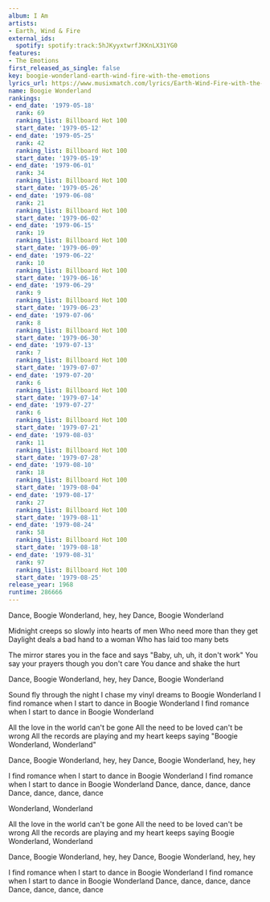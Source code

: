 ```yaml
---
album: I Am
artists:
- Earth, Wind & Fire
external_ids:
  spotify: spotify:track:5hJKyyxtwrfJKKnLX31YG0
features:
- The Emotions
first_released_as_single: false
key: boogie-wonderland-earth-wind-fire-with-the-emotions
lyrics_url: https://www.musixmatch.com/lyrics/Earth-Wind-Fire-with-the-The-Emotions/Boogie-Wonderland
name: Boogie Wonderland
rankings:
- end_date: '1979-05-18'
  rank: 69
  ranking_list: Billboard Hot 100
  start_date: '1979-05-12'
- end_date: '1979-05-25'
  rank: 42
  ranking_list: Billboard Hot 100
  start_date: '1979-05-19'
- end_date: '1979-06-01'
  rank: 34
  ranking_list: Billboard Hot 100
  start_date: '1979-05-26'
- end_date: '1979-06-08'
  rank: 21
  ranking_list: Billboard Hot 100
  start_date: '1979-06-02'
- end_date: '1979-06-15'
  rank: 19
  ranking_list: Billboard Hot 100
  start_date: '1979-06-09'
- end_date: '1979-06-22'
  rank: 10
  ranking_list: Billboard Hot 100
  start_date: '1979-06-16'
- end_date: '1979-06-29'
  rank: 9
  ranking_list: Billboard Hot 100
  start_date: '1979-06-23'
- end_date: '1979-07-06'
  rank: 8
  ranking_list: Billboard Hot 100
  start_date: '1979-06-30'
- end_date: '1979-07-13'
  rank: 7
  ranking_list: Billboard Hot 100
  start_date: '1979-07-07'
- end_date: '1979-07-20'
  rank: 6
  ranking_list: Billboard Hot 100
  start_date: '1979-07-14'
- end_date: '1979-07-27'
  rank: 6
  ranking_list: Billboard Hot 100
  start_date: '1979-07-21'
- end_date: '1979-08-03'
  rank: 11
  ranking_list: Billboard Hot 100
  start_date: '1979-07-28'
- end_date: '1979-08-10'
  rank: 18
  ranking_list: Billboard Hot 100
  start_date: '1979-08-04'
- end_date: '1979-08-17'
  rank: 27
  ranking_list: Billboard Hot 100
  start_date: '1979-08-11'
- end_date: '1979-08-24'
  rank: 58
  ranking_list: Billboard Hot 100
  start_date: '1979-08-18'
- end_date: '1979-08-31'
  rank: 97
  ranking_list: Billboard Hot 100
  start_date: '1979-08-25'
release_year: 1968
runtime: 286666
---
```

Dance, Boogie Wonderland, hey, hey
Dance, Boogie Wonderland

Midnight creeps so slowly into hearts of men
Who need more than they get
Daylight deals a bad hand to a woman
Who has laid too many bets

The mirror stares you in the face and says
"Baby, uh, uh, it don't work"
You say your prayers though you don't care
You dance and shake the hurt

Dance, Boogie Wonderland, hey, hey
Dance, Boogie Wonderland

Sound fly through the night
I chase my vinyl dreams to Boogie Wonderland
I find romance when I start to dance in Boogie Wonderland
I find romance when I start to dance in Boogie Wonderland

All the love in the world can't be gone
All the need to be loved can't be wrong
All the records are playing and my heart keeps saying
"Boogie Wonderland, Wonderland"

Dance, Boogie Wonderland, hey, hey
Dance, Boogie Wonderland, hey, hey

I find romance when I start to dance in Boogie Wonderland
I find romance when I start to dance in Boogie Wonderland
Dance, dance, dance, dance
Dance, dance, dance, dance

Wonderland, Wonderland

All the love in the world can't be gone
All the need to be loved can't be wrong
All the records are playing and my heart keeps saying
Boogie Wonderland, Wonderland

Dance, Boogie Wonderland, hey, hey
Dance, Boogie Wonderland, hey, hey

I find romance when I start to dance in Boogie Wonderland
I find romance when I start to dance in Boogie Wonderland
Dance, dance, dance, dance
Dance, dance, dance, dance
